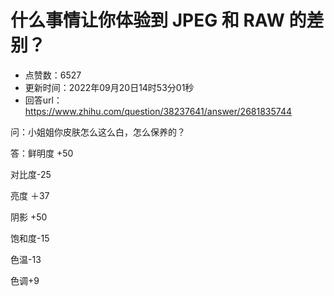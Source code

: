 # 什么事情让你体验到 JPEG 和 RAW 的差别？
- 点赞数：6527
- 更新时间：2022年09月20日14时53分01秒
- 回答url：https://www.zhihu.com/question/38237641/answer/2681835744
<body>
 <p data-pid="RQbUl5O4">问：小姐姐你皮肤怎么这么白，怎么保养的？</p>
 <p data-pid="k5XEdvKl">答：鲜明度 +50</p>
 <p data-pid="Wwpsnnc-">对比度-25</p>
 <p data-pid="6CDCbajJ">亮度 ＋37</p>
 <p data-pid="hgNLzd2i">阴影 +50</p>
 <p data-pid="PsMBZrMA">饱和度-15</p>
 <p data-pid="dxFDvoak">色温-13</p>
 <p data-pid="eeqhG0yx">色调+9</p>
 <p></p>
</body>